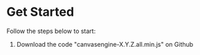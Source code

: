 # Get Started

Follow the steps below to start:

1. Download the code "canvasengine-X.Y.Z.all.min.js" on Github
